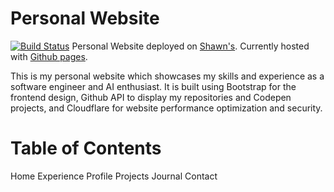 # Personal Website

[![Build Status](https://github.com/jekyllt/vitae/actions/workflows/jekyll_build.yml/badge.svg)](https://github.com/jekyllt/vitae/actions/workflows/jekyll_build.yml)
Personal Website deployed on [Shawn's](http://www.xiao-cheng.site/). Currently hosted with [Github pages](https://pages.github.com/).


This is my personal website which showcases my skills and experience as a software engineer and AI enthusiast. It is built using Bootstrap for the frontend design, Github API to display my repositories and Codepen projects, and Cloudflare for website performance optimization and security.

# Table of Contents
Home
Experience
Profile
Projects
Journal
Contact